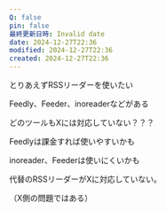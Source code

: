 ```yaml
---
Q: false
pin: false
最終更新日時: Invalid date
date: 2024-12-27T22:36
modified: 2024-12-27T22:36
created: 2024-12-27T22:36
---
```

とりあえずRSSリーダーを使いたい

Feedly、Feeder、inoreaderなどがある

どのツールもXには対応していない？？？

Feedlyは課金すれば使いやすいかも

inoreader、Feederは使いにくいかも

  

代替のRSSリーダーがXに対応していない。

（X側の問題ではある）